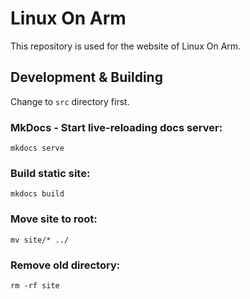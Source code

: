 # Linux On Arm

This repository is used for the website of Linux On Arm.

## Development & Building

Change to `src` directory first.

### MkDocs - Start live-reloading docs server:
```
mkdocs serve
```

### Build static site:
```
mkdocs build 
```

### Move site to root:
```
mv site/* ../
```

### Remove old directory:
```
rm -rf site
```
